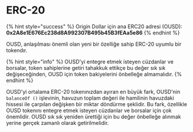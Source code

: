 # ERC-20

{% hint style="success" %}
Origin Dollar için ana ERC20 adresi \(OUSD\):  
**0x2A8e1E676Ec238d8A992307B495b45B3fEAa5e86**
{% endhint %}

OUSD, anlaşılması önemli olan yeni bir özelliğe sahip ERC-20 uyumlu bir tokendır.

{% hint style="info" %}
OUSD'yi entegre etmek isteyen cüzdanlar ve borsalar, token sahiplerine getiri tahakkuk ettikçe bu değer sık sık değişeceğinden, OUSD için token bakiyelerini önbelleğe almamalıdır.
{% endhint %}

OUSD'yi ortalama ERC-20 tokenınızdan ayıran en büyük fark, OUSD'nin `balanceOf ()` işlevinin, havuzun toplam değeri ile hamilinin havuzdaki hissesi ile çarpılan değişken bir miktar döndürme şeklidir. Bu fark, özellikle OUSD tokenını entegre etmek isteyen cüzdanlar ve borsalar için çok önemlidir. OUSD sık sık yeniden ürettiği için bu değer önbelleğe alınmak yerine gerçek zamanlı olarak getirilmelidir.


